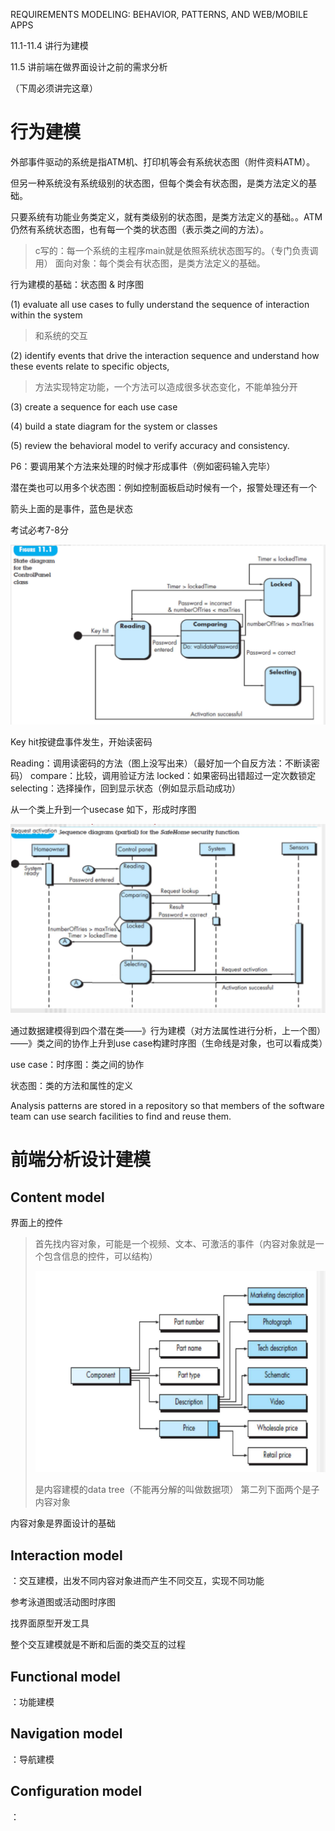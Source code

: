 REQUIREMENTS MODELING: BEHAVIOR, PATTERNS, AND WEB/MOBILE APPS

11.1-11.4 讲行为建模

11.5 讲前端在做界面设计之前的需求分析

（下周必须讲完这章）

# 行为建模

 外部事件驱动的系统是指ATM机、打印机等会有系统状态图（附件资料ATM）。

但另一种系统没有系统级别的状态图，但每个类会有状态图，是类方法定义的基础。

只要系统有功能业务类定义，就有类级别的状态图，是类方法定义的基础。。ATM仍然有系统状态图，也有每一个类的状态图（表示类之间的方法）。

>  c写的：每一个系统的主程序main就是依照系统状态图写的。（专门负责调用）
> 面向对象：每个类会有状态图，是类方法定义的基础。



行为建模的基础：状态图 & 时序图

(1) evaluate all use cases to fully understand the sequence of interaction within the system 

> 和系统的交互

(2) identify events that drive the interaction sequence and understand how these events relate to specific objects,

> 方法实现特定功能，一个方法可以造成很多状态变化，不能单独分开

(3) create a sequence for each use case

(4) build a state diagram for the system or classes

(5) review the behavioral model to verify accuracy and consistency.



P6：要调用某个方法来处理的时候才形成事件（例如密码输入完毕）

潜在类也可以用多个状态图：例如控制面板启动时候有一个，报警处理还有一个

箭头上面的是事件，蓝色是状态

考试必考7-8分

![image-20211201103348434](ch11行为建模&前端需求分析.assets/image-20211201103348434.png)

Key hit按键盘事件发生，开始读密码

Reading：调用读密码的方法（图上没写出来）（最好加一个自反方法：不断读密码）
compare：比较，调用验证方法
locked：如果密码出错超过一定次数锁定
selecting：选择操作，回到显示状态（例如显示启动成功）

从一个类上升到一个usecase 如下，形成时序图

![image-20211201104357416](ch11行为建模&前端需求分析.assets/image-20211201104357416.png)

通过数据建模得到四个潜在类——》行为建模（对方法属性进行分析，上一个图）——》类之间的协作上升到use case构建时序图（生命线是对象，也可以看成类）

use case：时序图：类之间的协作

状态图：类的方法和属性的定义



Analysis patterns are stored in a repository so that members of the software team can use search facilities to find and reuse them.



# 前端分析设计建模

## Content model

界面上的控件	

> 首先找内容对象，可能是一个视频、文本、可激活的事件（内容对象就是一个包含信息的控件，可以结构）
>
> ![image-20211201111323984](ch11行为建模&前端需求分析.assets/image-20211201111323984.png)
>
> 是内容建模的data tree（不能再分解的叫做数据项）
> 第二列下面两个是子内容对象

内容对象是界面设计的基础

## Interaction model

：交互建模，出发不同内容对象进而产生不同交互，实现不同功能

参考泳道图或活动图时序图

找界面原型开发工具

整个交互建模就是不断和后面的类交互的过程

## Functional model

：功能建模

## Navigation model

：导航建模

## Configuration model

：






















